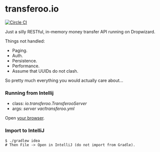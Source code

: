 transferoo.io
=============

[![Circle CI](https://circleci.com/gh/jkozlowski/transferoo.svg?style=svg)](https://circleci.com/gh/jkozlowski/transferoo)

Just a silly RESTful, in-memory money transfer API running on Dropwizard.

Things not handled:
* Paging.
* Auth.
* Persistence.
* Performance.
* Assume that UUIDs do not clash.

So pretty much everything you would actually care about...

### Running from Intellij

* class: *io.transferoo.TransferooServer*
* args: *server var/transferoo.yml*

Open [your browser](https://localhost:8443/api/account/d3c02886-2c36-450c-86cf-e199b3ecd9c2).

### Import to IntelliJ

```
$ ./gradlew idea
# Then File -> Open in IntelliJ (do not import from Gradle).
```
